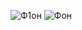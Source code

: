 ![Ф1он](https://github.com/user-attachments/assets/77144e33-b84d-46f4-8e3f-c6663ea0dd9a)
![Фон](https://github.com/user-attachments/assets/9275438d-e48b-4488-9b08-8a8ef30fc147)
